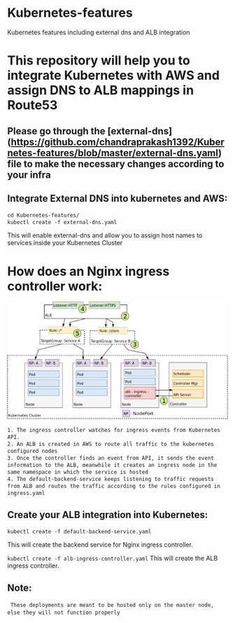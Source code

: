 # Kubernetes-features
Kubernetes features including external dns and ALB integration

# This repository will help you to integrate Kubernetes with AWS and assign DNS to ALB mappings in Route53

## Please go through the [external-dns] (https://github.com/chandraprakash1392/Kubernetes-features/blob/master/external-dns.yaml) file to make the necessary changes according to your infra

## Integrate External DNS into kubernetes and AWS:

```git clone https://github.com/chandraprakash1392/Kubernetes-features.git
cd Kubernetes-features/
kubectl create -f external-dns.yaml
```

This will enable external-dns and allow you to assign host names to services inside your Kubernetes Cluster

# How does an Nginx ingress controller work:
![controller-design](imgs/controller-design.png)

```
1. The ingress controller watches for ingress events from Kubernetes API.
2. An ALB is created in AWS to route all traffic to the kubernetes configured nodes
3. Once the controller finds an event from API, it sends the event information to the ALB, meanwhile it creates an ingress node in the same namespace in which the service is hosted
4. The default-backend-service keeps listening to traffic requests from ALB and routes the traffic according to the rules configured in ingress.yaml
```

## Create your ALB integration into Kubernetes:
```cd Kubernetes-features/
kubectl create -f default-backend-service.yaml
```
This will create the backend service for Nginx ingress controller.


```kubectl create -f alb-ingress-controller.yaml```
This will create the ALB ingress controller.

## Note:
``` These deployments are meant to be hosted only on the master node, else they will not function properly```